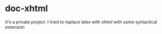 doc-xhtml
=========

It's a private project. I tried to replace latex with xhtml with some syntactical extension